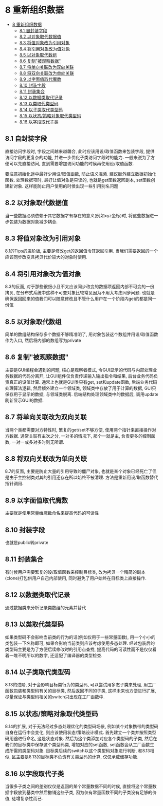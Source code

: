 # 8 重新组织数据

- [8 重新组织数据](#8-重新组织数据)
  - [8.1 自封装字段](#81-自封装字段)
  - [8.2 以对象取代数据值](#82-以对象取代数据值)
  - [8.3 将值对象改为引用对象](#83-将值对象改为引用对象)
  - [8.4 将引用对象改为值对象](#84-将引用对象改为值对象)
  - [8.5 以对象取代数组](#85-以对象取代数组)
  - [8.6 复制"被观察数据"](#86-复制被观察数据)
  - [8.7 将单向关联改为双向关联](#87-将单向关联改为双向关联)
  - [8.8 将双向关联改为单向关联](#88-将双向关联改为单向关联)
  - [8.9 以字面值取代魔数](#89-以字面值取代魔数)
  - [8.10 封装字段](#810-封装字段)
  - [8.11 封装集合](#811-封装集合)
  - [8.12 以数据类取代记录](#812-以数据类取代记录)
  - [8.13 以类取代类型码](#813-以类取代类型码)
  - [8.14 以子类取代类型码](#814-以子类取代类型码)
  - [8.15 以状态/策略对象取代类型码](#815-以状态策略对象取代类型码)
  - [8.16 以字段取代子类](#816-以字段取代子类)

## 8.1 自封装字段

直接访问字段时, 字段之间越来越耦合, 此时应该用设/取值函数来包装字段, 提供访问字段的更复杂的功能, 并进一步优化子类访问字段时的能力. 一般来说为了方便可以先直接访问, 直到需要增加访问功能的时侯再使用设/取值函数.

要注意初始化途中最好少用设/取值函数, 防止语义混淆. 建议额外建立数据初始化函数. 处理数据项时, 最好让值对象是只读的, 也就是get函数返回副本, set函数创建新对象. 这样能防止用户使用的时侯出现一些引用别名问题

## 8.2 以对象取代数据值

当一些数据必须依赖于其它数据才有存在的意义(例如xyz坐标)时, 将这些数据进一步包装为数据对象减少耦合.

## 8.3 将值对象改为引用对象

8.1的Tips的进阶版, 主要是修改get的返回值令其返回引用. 当我们需要返回的一个应该同步改变且拷贝代价较大的对象时使用.

## 8.4 将引用对象改为值对象

8.3的反面, 对于那些很细小且不太应该同步改变的数据项返回内部不可变的一份拷贝, 在分布式系统中这种不可变对象比较常见因为不用太考虑同步问题. 也就是确保返回回来的值我们可以随意修改且不管什么用户在一个阶段内get的都是同一份值

## 8.5 以对象取代数组

简单的数组结构保存多个数据不够精准明了, 用对象包装这个数组并用设/取值函数作为入口, 然后将内部的数组写为private

## 8.6 复制"被观察数据"

主要是GUI编程会遇到的问题, 核心是观察者模式, 令GUI显示的代码与内部处理业务数据的代码分离开, 让GUI组件仅负责传递输入输出指令和结果, 后台业务代码负责真正的设值计算. 通常上也就是GUI类只有get, set和update函数, 后端业务代码处理算法逻辑, 然后额外建立一个领域类, 领域类中存放了用于计算的数据, GUI只保存用于显示的数据, 与领域类脱离. 后端结构处理领域类中的数据后, 调用update刷新显示GUI的数据.

## 8.7 将单向关联改为双向关联

当两个类都需要对方特性时, 繁复的get/set不够方便, 使用两个指针来直接操作对方数据. 通常关联有主次之分, 一对多的情况下, 那个一就是主, 负责更多的控制函数, 一对一或多对多时则无所谓.

## 8.8 将双向关联改为单向关联

8.7的反面, 主要是防止大量的引用导致的僵尸对象, 也就是某个对象已经死亡了但是由于主控制类对其的引用还存在所以始终不被清理. 方法是重新用设/取函数替代指针调用.

## 8.9 以字面值取代魔数

主要就是使用常量给魔数命名来提高代码的可读性

## 8.10 封装字段

也就是public转private

## 8.11 封装集合

有时候用户需要繁复的设/取值函数来控制目标类, 改为拷贝一个精简的副本(clone)打包供用户自己内部使用, 同时避免了用户始终在目标类上直接操作.

## 8.12 以数据类取代记录

通过数据类来分析记录类数组的元素并替代

## 8.13 以类取代类型码

如果类型码不会影响当前类的行为的话(例如仅用于一些常量函数), 用一个小小的类包装一下名称即可, 如果会影响当前类则应该考虑使用多态处理. 经过包装后的类型码主要是为了方便后续修改时的引用点查找, 提高代码的可读性而不是仅仅看着一堆不明所以的数字, 还适配了编译器的类型检查.

## 8.14 以子类取代类型码

8.13的进阶, 对于会影响目标类行为的类型码, 可以尝试用多态子类来处理, 用工厂函数包装和类型码有关的目标类, 然后返回不同的子类, 这样未来也方便进行扩展, 尽量保证与类型码相关的switch只出现在工厂函数中.

## 8.15 以状态/策略对象取代类型码

8.14的扩展, 对于无法经过多态处理优化的类型码场景, 例如某个对象携带的类型码自身在运行中会变化, 则应该使用状态/策略设计模式. 首先建立一个类并按照类型码用途进行命名, 这是状态对象. 然后为这个类添加对应各个类型码的子类, 然后在我们的目标类中保存这个类型码类, 增加对应的set函数, set函数会从工厂函数生成所需的类型码对象. 目标类后续的switch以这个类型码对象进行判断, 和8.13相似, 区主要是8.13的目标类不负责有关类型码的计算, 仅仅承载储存功能.

## 8.16 以字段取代子类

当很多子类之间的差别仅仅是返回的某个常量数据不同的时侯, 直接将这个常量数据字段放到基类中然后撤销这些子类, 因为仅有常量函数不同的子类没有足够的价值, 徒增复杂性而已.